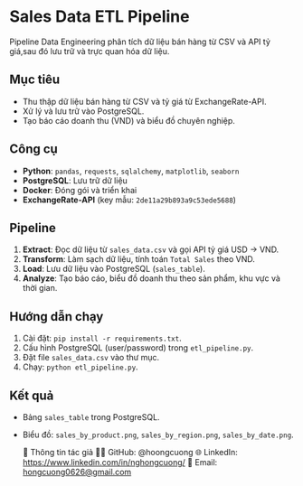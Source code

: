 # Sales Data ETL Pipeline
Pipeline Data Engineering phân tích dữ liệu bán hàng từ CSV và API tỷ giá,sau đó lưu trữ và trực quan hóa dữ liệu.

## Mục tiêu
- Thu thập dữ liệu bán hàng từ CSV và tỷ giá từ ExchangeRate-API.
- Xử lý và lưu trữ vào PostgreSQL.
- Tạo báo cáo doanh thu (VND) và biểu đồ chuyên nghiệp.

## Công cụ
- **Python**: `pandas`, `requests`, `sqlalchemy`, `matplotlib`, `seaborn`
- **PostgreSQL**: Lưu trữ dữ liệu
- **Docker**: Đóng gói và triển khai
- **ExchangeRate-API** (key mẫu: `2de11a29b893a9c53ede5688`)

## Pipeline
1. **Extract**: Đọc dữ liệu từ `sales_data.csv` và gọi API tỷ giá USD → VND.
2. **Transform**: Làm sạch dữ liệu, tính toán `Total Sales` theo VND.
3. **Load**: Lưu dữ liệu vào PostgreSQL (`sales_table`).
4. **Analyze**: Tạo báo cáo, biểu đồ doanh thu theo sản phẩm, khu vực và thời gian.

## Hướng dẫn chạy
1. Cài đặt: `pip install -r requirements.txt`.
2. Cấu hình PostgreSQL (user/password) trong `etl_pipeline.py`.
3. Đặt file `sales_data.csv` vào thư mục.
4. Chạy: `python etl_pipeline.py`.

## Kết quả
- Bảng `sales_table` trong PostgreSQL.
- Biểu đồ: `sales_by_product.png`, `sales_by_region.png`, `sales_by_date.png`.

  👤 Thông tin tác giả
👨‍💻 GitHub: @hoongcuong
🌐 LinkedIn: https://www.linkedin.com/in/nghongcuong/
📧 Email: hongcuong0626@gmail.com
